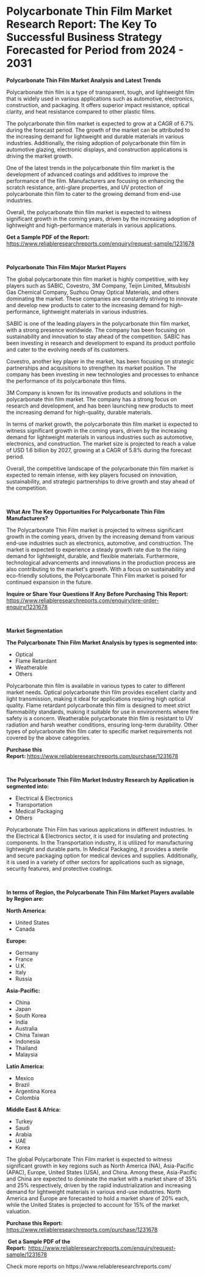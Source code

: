 <p><h1>Polycarbonate Thin Film Market Research Report: The Key To Successful Business Strategy Forecasted for Period from 2024 - 2031</h1></p><p><strong>Polycarbonate Thin Film Market Analysis and Latest Trends</strong></p>
<p><p>Polycarbonate thin film is a type of transparent, tough, and lightweight film that is widely used in various applications such as automotive, electronics, construction, and packaging. It offers superior impact resistance, optical clarity, and heat resistance compared to other plastic films.</p><p>The polycarbonate thin film market is expected to grow at a CAGR of 6.7% during the forecast period. The growth of the market can be attributed to the increasing demand for lightweight and durable materials in various industries. Additionally, the rising adoption of polycarbonate thin film in automotive glazing, electronic displays, and construction applications is driving the market growth.</p><p>One of the latest trends in the polycarbonate thin film market is the development of advanced coatings and additives to improve the performance of the film. Manufacturers are focusing on enhancing the scratch resistance, anti-glare properties, and UV protection of polycarbonate thin film to cater to the growing demand from end-use industries.</p><p>Overall, the polycarbonate thin film market is expected to witness significant growth in the coming years, driven by the increasing adoption of lightweight and high-performance materials in various applications.</p></p>
<p><strong>Get a Sample PDF of the Report:&nbsp;</strong> <a href="https://www.reliableresearchreports.com/enquiry/request-sample/1231678">https://www.reliableresearchreports.com/enquiry/request-sample/1231678</a></p>
<p>&nbsp;</p>
<p><strong>Polycarbonate Thin Film Major Market Players</strong></p>
<p><p>The global polycarbonate thin film market is highly competitive, with key players such as SABIC, Covestro, 3M Company, Teijin Limited, Mitsubishi Gas Chemical Company, Suzhou Omay Optical Materials, and others dominating the market. These companies are constantly striving to innovate and develop new products to cater to the increasing demand for high-performance, lightweight materials in various industries.</p><p>SABIC is one of the leading players in the polycarbonate thin film market, with a strong presence worldwide. The company has been focusing on sustainability and innovation to stay ahead of the competition. SABIC has been investing in research and development to expand its product portfolio and cater to the evolving needs of its customers.</p><p>Covestro, another key player in the market, has been focusing on strategic partnerships and acquisitions to strengthen its market position. The company has been investing in new technologies and processes to enhance the performance of its polycarbonate thin films.</p><p>3M Company is known for its innovative products and solutions in the polycarbonate thin film market. The company has a strong focus on research and development, and has been launching new products to meet the increasing demand for high-quality, durable materials.</p><p>In terms of market growth, the polycarbonate thin film market is expected to witness significant growth in the coming years, driven by the increasing demand for lightweight materials in various industries such as automotive, electronics, and construction. The market size is projected to reach a value of USD 1.6 billion by 2027, growing at a CAGR of 5.8% during the forecast period.</p><p>Overall, the competitive landscape of the polycarbonate thin film market is expected to remain intense, with key players focused on innovation, sustainability, and strategic partnerships to drive growth and stay ahead of the competition.</p></p>
<p>&nbsp;</p>
<p><strong>What Are The Key Opportunities For Polycarbonate Thin Film Manufacturers?</strong></p>
<p><p>The Polycarbonate Thin Film market is projected to witness significant growth in the coming years, driven by the increasing demand from various end-use industries such as electronics, automotive, and construction. The market is expected to experience a steady growth rate due to the rising demand for lightweight, durable, and flexible materials. Furthermore, technological advancements and innovations in the production process are also contributing to the market's growth. With a focus on sustainability and eco-friendly solutions, the Polycarbonate Thin Film market is poised for continued expansion in the future.</p></p>
<p><strong>Inquire or Share Your Questions If Any Before Purchasing This Report:</strong> <a href="https://www.reliableresearchreports.com/enquiry/pre-order-enquiry/1231678">https://www.reliableresearchreports.com/enquiry/pre-order-enquiry/1231678</a></p>
<p>&nbsp;</p>
<p><strong>Market Segmentation</strong></p>
<p><strong>The Polycarbonate Thin Film Market Analysis by types is segmented into:</strong></p>
<p><ul><li>Optical</li><li>Flame Retardant</li><li>Weatherable</li><li>Others</li></ul></p>
<p><p>Polycarbonate thin film is available in various types to cater to different market needs. Optical polycarbonate thin film provides excellent clarity and light transmission, making it ideal for applications requiring high optical quality. Flame retardant polycarbonate thin film is designed to meet strict flammability standards, making it suitable for use in environments where fire safety is a concern. Weatherable polycarbonate thin film is resistant to UV radiation and harsh weather conditions, ensuring long-term durability. Other types of polycarbonate thin film cater to specific market requirements not covered by the above categories.</p></p>
<p><strong>Purchase this Report:&nbsp;</strong><a href="https://www.reliableresearchreports.com/purchase/1231678">https://www.reliableresearchreports.com/purchase/1231678</a></p>
<p>&nbsp;</p>
<p><strong>The Polycarbonate Thin Film Market Industry Research by Application is segmented into:</strong></p>
<p><ul><li>Electrical & Electronics</li><li>Transportation</li><li>Medical Packaging</li><li>Others</li></ul></p>
<p><p>Polycarbonate Thin Film has various applications in different industries. In the Electrical & Electronics sector, it is used for insulating and protecting components. In the Transportation industry, it is utilized for manufacturing lightweight and durable parts. In Medical Packaging, it provides a sterile and secure packaging option for medical devices and supplies. Additionally, it is used in a variety of other sectors for applications such as signage, security features, and protective coatings.</p></p>
<p>&nbsp;</p>
<p><strong>In terms of Region, the Polycarbonate Thin Film Market Players available by Region are:</strong></p>
<p>
    <p> <strong> North America: </strong>
        <ul>
            <li>United States</li>
            <li>Canada</li>
        </ul>
        </p> 
    <p> <strong> Europe: </strong>
        <ul>
            <li>Germany</li>
            <li>France</li>
            <li>U.K.</li>
            <li>Italy</li>
            <li>Russia</li>
        </ul>
        </p> 
    <p> <strong> Asia-Pacific: </strong>
        <ul>
            <li>China</li>
            <li>Japan</li>
            <li>South Korea</li>
            <li>India</li>
            <li>Australia</li>
            <li>China Taiwan</li>
            <li>Indonesia</li>
            <li>Thailand</li>
            <li>Malaysia</li>
        </ul>
        </p> 
    <p> <strong> Latin America: </strong>
        <ul>
            <li>Mexico</li>
            <li>Brazil</li>
            <li>Argentina Korea</li>
            <li>Colombia</li>
        </ul>
        </p> 
    <p> <strong> Middle East & Africa: </strong>
        <ul>
            <li>Turkey</li>
            <li>Saudi</li>
            <li>Arabia</li>
            <li>UAE</li>
            <li>Korea</li>
        </ul>
    </p>
    </p>
<p><p>The global Polycarbonate Thin Film market is expected to witness significant growth in key regions such as North America (NA), Asia-Pacific (APAC), Europe, United States (USA), and China. Among these, Asia-Pacific and China are expected to dominate the market with a market share of 35% and 25% respectively, driven by the rapid industrialization and increasing demand for lightweight materials in various end-use industries. North America and Europe are forecasted to hold a market share of 20% each, while the United States is projected to account for 15% of the market valuation.</p></p>
<p><strong>Purchase this Report: </strong><a href="https://www.reliableresearchreports.com/purchase/1231678">https://www.reliableresearchreports.com/purchase/1231678</a></p>
<p>&nbsp;<strong>Get a Sample PDF of the Report:&nbsp;&nbsp;</strong><a href="https://www.reliableresearchreports.com/enquiry/request-sample/1231678">https://www.reliableresearchreports.com/enquiry/request-sample/1231678</a></p>
<p><strong></strong></p>
<p>Check more reports on https://www.reliableresearchreports.com/</p>
